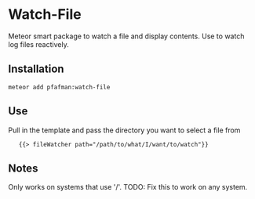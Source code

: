 Watch-File
==========

Meteor smart package to watch a file and display contents.  Use to watch log files reactively.


Installation
------------

```
meteor add pfafman:watch-file
```

Use
---

Pull in the template and pass the directory you want to select a file from
```
   {{> fileWatcher path="/path/to/what/I/want/to/watch"}} 
```

Notes
-----

Only works on systems that use '/'.  TODO: Fix this to work on any system.
